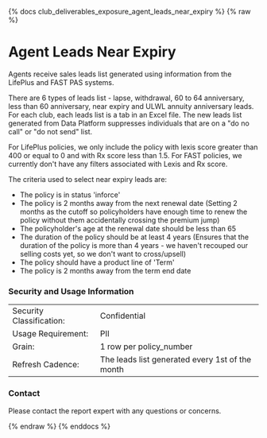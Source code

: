 {% docs club_deliverables_exposure_agent_leads_near_expiry %}
{% raw %}

# Agent Leads Near Expiry
Agents receive sales leads list generated using information from the LifePlus and FAST PAS systems.

There are 6 types of leads list - lapse, withdrawal, 60 to 64 anniversary, less than 60 anniversary,
near expiry and ULWL annuity anniversary leads. For each club, each leads list is a tab in an Excel 
file. The new leads list generated from Data Platform suppresses individuals that are on a "do no 
call" or "do not send" list. 

For LifePlus policies, we only include the policy with lexis score greater than 400 or equal to 0
and with Rx score less than 1.5. For FAST policies, we currently don't have any filters associated 
with Lexis and Rx score.

The criteria used to select near expiry leads are:
- The policy is in status 'inforce'
- The policy is 2 months away from the next renewal date (Setting 2 months as the cutoff so 
  policyholders have enough time to renew the policy without them accidentally crossing the premium 
  jump)
- The policyholder's age at the renewal date should be less than 65
- The duration of the policy should be at least 4 years (Ensures that the duration of the policy is
  more than 4 years - we haven't recouped our selling costs yet, so we don't want to cross/upsell)
- The policy should have a product line of 'Term'
- The policy is 2 months away from the term end date

### Security and Usage Information
|     |                                                               |
| --- |---------------------------------------------------------------|
| Security Classification: | Confidential                                                  |
| Usage Requirement:       | PII                                                           |
| Grain:                   | 1 row per policy_number                                       |
| Refresh Cadence:         | The leads list generated every 1st of the month               |

### Contact
Please contact the report expert with any questions or concerns.

{% endraw %}
{% enddocs %}
